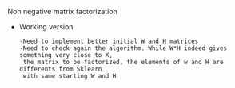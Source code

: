 Non negative matrix factorization

  - Working version
      
        -Need to implement better initial W and H matrices
        -Need to check again the algorithm. While W*H indeed gives something very close to X, 
         the matrix to be factorized, the elements of w and H are differents from Sklearn 
         with same starting W and H
